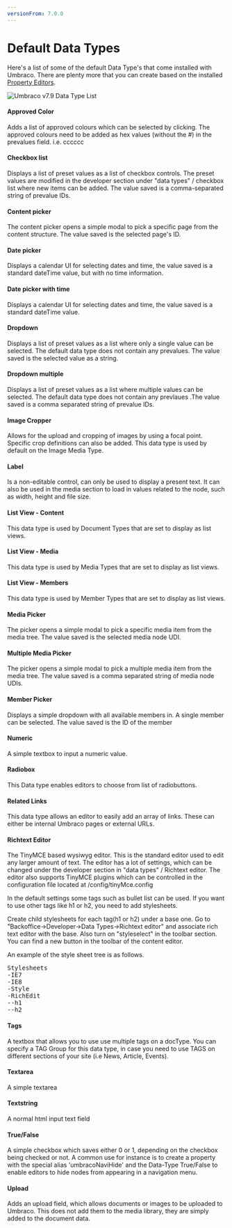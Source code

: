 ```yaml
---
versionFrom: 7.0.0
---
```


# Default Data Types #

Here's a list of some of the default Data Type's that come installed with Umbraco. There are plenty more that you can create based on the installed [Property Editors](../../Backoffice/Property-Editors/).

![Umbraco v7.9 Data Type List](images/default-data-types.png)

#### Approved Color ####
Adds a list of approved colours which can be selected by clicking. The approved colours need to be added
as hex values (without the #) in the prevalues field. i.e. cccccc

#### Checkbox list ####
Displays a list of preset values as a list of checkbox controls. The preset values are modified in the developer
section under "data types" / checkbox list where new items can be added. The value saved is a comma-separated
string of prevalue IDs.

#### Content picker ####
The content picker opens a simple modal to pick a specific page from the content structure.
The value saved is the selected page's ID. 

#### Date picker ####
Displays a calendar UI for selecting dates and time, the value saved is a standard dateTime value,
but with no time information.

#### Date picker with time ####
Displays a calendar UI for selecting dates and time, the value saved is a standard dateTime value.

#### Dropdown ####
Displays a list of preset values as a list where only a single value can be selected. The default data type does not contain any prevalues. The value saved is the selected value as a string.

#### Dropdown multiple ####
Displays a list of preset values as a list where multiple values can be selected. The default data type does not contain any prevlaues .The value saved is a comma separated string of prevalue IDs.

#### Image Cropper ####
Allows for the upload and cropping of images by using a focal point. Specific crop definitions can also be added. This data type is used by default on the Image Media Type.

#### Label ####
Is a non-editable control, can only be used to display a present text. It can also be used in the
media section to load in values related to the node, such as width, height and file size.

#### List View - Content ####
This data type is used by Document Types that are set to display as list views. 

#### List View - Media ####
This data type is used by Media Types that are set to display as list views.

#### List View - Members ####
This data type is used by Member Types that are set to display as list views. 

#### Media Picker ####
The picker opens a simple modal to pick a specific media item from the media tree.
The value saved is the selected media node UDI.

#### Multiple Media Picker ####
The picker opens a simple modal to pick a multiple media item from the media tree.
The value saved is a comma separated string of media node UDIs.

#### Member Picker ####
Displays a simple dropdown with all available members in. A single member can be selected.
The value saved is the ID of the member

#### Numeric ####
A simple textbox to input a numeric value.

#### Radiobox ####
This Data type enables editors to choose from list of radiobuttons. 

#### Related Links ####
This data type allows an editor to easily add an array of links. These can either be internal Umbraco pages or external URLs.

#### Richtext Editor ####
The TinyMCE based wysiwyg editor. This is the standard editor used to edit any larger amount of text. The editor has a lot of settings, which can be changed under the developer section in "data types" / Richtext editor. The editor also supports TinyMCE plugins which can be controlled in the configuration file located at /config/tinyMce.config

In the default settings some tags such as bullet list can be used. If you want to use other tags like h1 or h2, you need to add stylesheets.

Create child stylesheets for each tag(h1 or h2) under a base one.
Go to "Backoffice->Developer->Data Types->Richtext editor" and associate rich text editor with the base.
Also turn on "styleselect" in the toolbar section.
You can find a new button in the toolbar of the content editor.

An example of the style sheet tree is as follows.

<pre>
Stylesheets
-IE7
-IE8
-Style
-RichEdit
--h1
--h2
</pre>

#### Tags ####
A textbox that allows you to use use multiple tags on a docType. You can specify a TAG Group for this data type, in case you need to use TAGS on different sections of your site (i.e  News, Article, Events).

#### Textarea ####
A simple textarea

#### Textstring ####
A normal html input text field

#### True/False ####
A simple checkbox which saves either 0 or 1, depending on the checkbox being checked or not. A common use for instance is to create a property with the special alias 'umbracoNaviHide' and the Data-Type True/False to enable editors to hide nodes from appearing in a navigation menu.

#### Upload ####
Adds an upload field, which allows documents or images to be uploaded to Umbraco. This does not add them to the media library, they are simply added to the document data.
